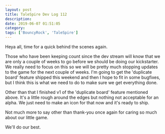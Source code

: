 ```yaml
---
layout: post
title: TaleSpire Dev Log 112
description:
date: 2019-06-07 01:51:05
category:
tags: ['BouncyRock', 'TaleSpire']
---
```


Heya all, time for a quick behind the scenes again.

Those who have been keeping count since the dev stream will know that we are only a couple of weeks to go before we should be doing our kickstarter. We really need to focus on this so we will be pretty much stopping updates to the game for the next couple of weeks. I'm going to get the 'duplicate board' feature shipped this weekend and then I hope to fit in some bugfixes, but I think this is what we need to do to make sure we get everything done.

Other than that I finished v1 of the 'duplicate board' feature mentioned above. It's a little rough around the edges but nothing not acceptable for an alpha. We just need to make an icon for that now and it's ready to ship.

Not much more to say other than thank-you once again for caring so much about our little game.

We'll do our best.
